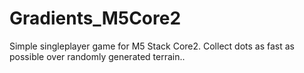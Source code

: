 # Gradients_M5Core2
Simple singleplayer game for M5 Stack Core2. Collect dots as fast as possible over randomly generated terrain..
